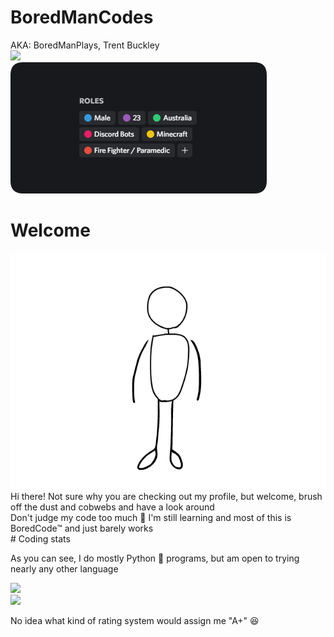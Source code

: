 # BoredManCodes
AKA: BoredManPlays, Trent Buckley <br>
<a href="#">
  <img src="https://lanyard.cnrad.dev/api/324504908013240330?hideBadges=true"/>
</a>
<br>
<a href="#">
  <img src="https://raw.githubusercontent.com/BoredManCodes/BoredManCodes/main/roles-rounded.png"/>
</a>
# Welcome
<a href="#">
  <img src="https://raw.githubusercontent.com/BoredManCodes/BoredManCodes/main/wave.gif"/>
</a>
Hi there!
Not sure why you are checking out my profile, but welcome, brush off the dust and cobwebs and have a look around<br>
Don't judge my code too much 🙏 I'm still learning and most of this is BoredCode™ and just barely works
<br>
# Coding stats
<p>As you can see, I do mostly Python 🐍 programs, but am open to trying nearly any other language</p>
<a href="#">
  <img src="https://stats-boredmancodes.vercel.app/api/wakatime?username=BoredManCodes"/>
</a>
<br>
<a href="#">
  <img src="https://stats-boredmancodes.vercel.app/api?username=BoredManCodes&show_icons=true&count_private=true"/>
</a>
<p>No idea what kind of rating system would assign me "A+" 😆
<br>

